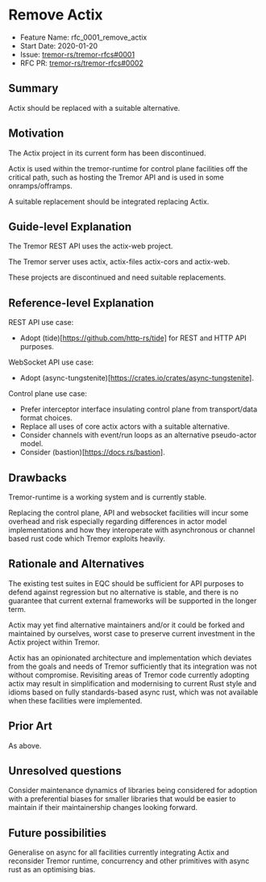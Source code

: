 # Remove Actix

<!-- alex disable actor -->

- Feature Name: rfc_0001_remove_actix
- Start Date: 2020-01-20
- Issue: [tremor-rs/tremor-rfcs#0001](https://github.com/tremor-rs/tremor-rfcs/issues/1)
- RFC PR: [tremor-rs/tremor-rfcs#0002](https://github.com/tremor-rs/tremor-rfcs/pull/2)


## Summary
[summary]: #summary

Actix should be replaced with a suitable alternative.

## Motivation
[motivation]: #motivation

The Actix project in its current form has been discontinued.

Actix is used within the tremor-runtime for control plane facilities off the critical path, such as hosting the Tremor API and is used in some onramps/offramps.

A suitable replacement should be integrated replacing Actix.

## Guide-level Explanation
[guide-level-explanation]: #guide-level-explanation

The Tremor REST API uses the actix-web project.

The Tremor server uses actix, actix-files actix-cors and actix-web.

These projects are discontinued and need suitable replacements.

## Reference-level Explanation
[reference-level-explanation]: #reference-level-explanation

REST API use case:

* Adopt (tide)[https://github.com/http-rs/tide] for REST and HTTP API purposes.

WebSocket API use case:

* Adopt (async-tungstenite)[https://crates.io/crates/async-tungstenite].

Control plane use case:

* Prefer interceptor interface insulating control plane from transport/data format choices.
* Replace all uses of core actix actors with a suitable alternative.
* Consider channels with event/run loops as an alternative pseudo-actor model.
* Consider (bastion)[https://docs.rs/bastion].

## Drawbacks
[drawbacks]: #drawbacks

Tremor-runtime is a working system and is currently stable.

Replacing the control plane, API and websocket facilities will incur some overhead and risk especially regarding differences in actor model implementations and how they interoperate with asynchronous or channel based rust code which Tremor exploits heavily.

## Rationale and Alternatives
[rationale-and-alternatives]: #rationale-and-alternatives

The existing test suites in EQC should be sufficient for API purposes to defend
against regression but no alternative is stable, and there is no guarantee that
current external frameworks will be supported in the longer term.

Actix may yet find alternative maintainers and/or it could be forked and maintained by ourselves, worst case to preserve current investment in the Actix project within Tremor.

Actix has an opinionated architecture and implementation which deviates from the goals and needs of Tremor sufficiently that its integration was not without compromise. Revisiting areas of Tremor code currently adopting actix may result in simplification and modernising to current Rust style and idioms based on fully standards-based async rust, which was not available when these facilities were implemented.

## Prior Art
[prior-art]: #prior-art

As above.

## Unresolved questions
[unresolved-questions]: #unresolved-questions

Consider maintenance dynamics of libraries being considered for adoption with a preferential biases for smaller libraries that would be easier to maintain if their maintainership changes looking forward.

## Future possibilities
[future-possibilities]: #future-possibilities

Generalise on async for all facilities currently integrating Actix and reconsider Tremor runtime, concurrency and other primitives with async rust as an optimising bias.
